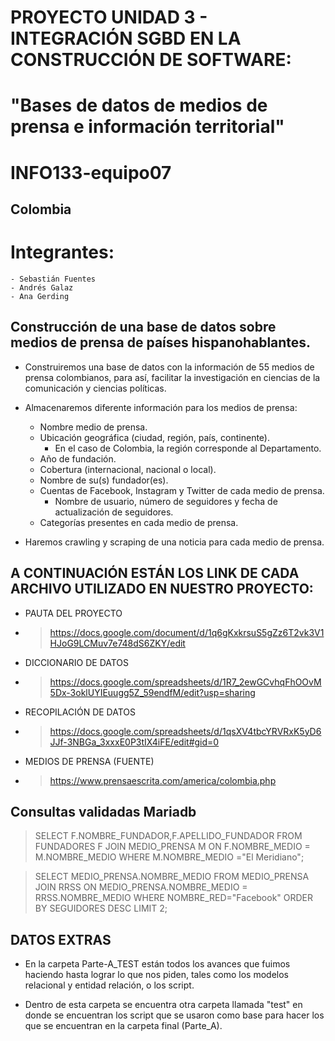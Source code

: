 # PROYECTO UNIDAD 3 - INTEGRACIÓN SGBD EN LA CONSTRUCCIÓN DE SOFTWARE:
# "Bases de datos de medios de prensa e información territorial"
# INFO133-equipo07
## Colombia
# Integrantes:
    - Sebastián Fuentes
    - Andrés Galaz
    - Ana Gerding
## Construcción de una base de datos sobre medios de prensa de países hispanohablantes.
- Construiremos una base de datos con la información de 55 medios de prensa colombianos, para así, facilitar la investigación en ciencias de la comunicación y ciencias políticas.

- Almacenaremos diferente información para los medios de prensa:
    - Nombre medio de prensa.
    - Ubicación geográfica (ciudad, región, país, continente).
        - En el caso de Colombia, la región corresponde al Departamento.
    - Año de fundación.
    - Cobertura (internacional, nacional o local).
    - Nombre de su(s) fundador(es).
    - Cuentas de Facebook, Instagram y Twitter de cada medio de prensa.
        - Nombre de usuario, número de seguidores y fecha de actualización de seguidores.
    - Categorías presentes en cada medio de prensa.

- Haremos crawling y scraping de una noticia para cada medio de prensa.

## A CONTINUACIÓN ESTÁN LOS LINK DE CADA ARCHIVO UTILIZADO EN NUESTRO PROYECTO:

- PAUTA DEL PROYECTO 
- > https://docs.google.com/document/d/1q6gKxkrsuS5gZz6T2vk3V1HJoG9LCMuv7e748dS6ZKY/edit 

- DICCIONARIO DE DATOS 
- > https://docs.google.com/spreadsheets/d/1R7_2ewGCvhqFhOOvM5Dx-3oklUYIEuugg5Z_59endfM/edit?usp=sharing

- RECOPILACIÓN DE DATOS
- > https://docs.google.com/spreadsheets/d/1qsXV4tbcYRVRxK5yD6JJf-3NBGa_3xxxE0P3tIX4iFE/edit#gid=0

- MEDIOS DE PRENSA (FUENTE)
- > https://www.prensaescrita.com/america/colombia.php


## Consultas validadas Mariadb
> SELECT F.NOMBRE_FUNDADOR,F.APELLIDO_FUNDADOR FROM FUNDADORES F JOIN MEDIO_PRENSA M ON F.NOMBRE_MEDIO = M.NOMBRE_MEDIO WHERE M.NOMBRE_MEDIO ="El Meridiano";

> SELECT MEDIO_PRENSA.NOMBRE_MEDIO FROM MEDIO_PRENSA JOIN RRSS ON MEDIO_PRENSA.NOMBRE_MEDIO = RRSS.NOMBRE_MEDIO WHERE NOMBRE_RED="Facebook" ORDER BY SEGUIDORES DESC LIMIT 2;


## DATOS EXTRAS
- En la carpeta Parte-A_TEST están todos los avances que fuimos haciendo hasta lograr lo que nos piden, tales como los modelos relacional y entidad relación, o los script.

- Dentro de esta carpeta se encuentra otra carpeta llamada "test" en donde se encuentran los script que se usaron como base para hacer los que se encuentran en la carpeta final (Parte_A). 